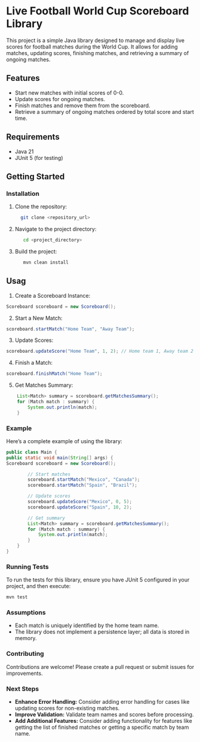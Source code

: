 # Live Football World Cup Scoreboard Library

This project is a simple Java library designed to manage and display live scores for football matches during the World Cup. It allows for adding matches, updating scores, finishing matches, and retrieving a summary of ongoing matches.

## Features

- Start new matches with initial scores of 0-0.
- Update scores for ongoing matches.
- Finish matches and remove them from the scoreboard.
- Retrieve a summary of ongoing matches ordered by total score and start time.

## Requirements

- Java 21
- JUnit 5 (for testing)

## Getting Started

### Installation

1. Clone the repository:
   ```bash
     git clone <repository_url>
   ```
2. Navigate to the project directory:
   ```bash
      cd <project_directory>
   ```
3. Build the project:
   ```bash
      mvn clean install
   ```
## Usag
1. Create a Scoreboard Instance:
```java
Scoreboard scoreboard = new Scoreboard();
```
2. Start a New Match:
```java
scoreboard.startMatch("Home Team", "Away Team");
```
3. Update Scores:
```java
scoreboard.updateScore("Home Team", 1, 2); // Home team 1, Away team 2
```
4. Finish a Match:
```java
scoreboard.finishMatch("Home Team");
```

5. Get Matches Summary:
```java
    List<Match> summary = scoreboard.getMatchesSummary();
    for (Match match : summary) {
        System.out.println(match);
    }
```
### Example
Here’s a complete example of using the library:

```java
public class Main {
public static void main(String[] args) {
Scoreboard scoreboard = new Scoreboard();

        // Start matches
        scoreboard.startMatch("Mexico", "Canada");
        scoreboard.startMatch("Spain", "Brazil");

        // Update scores
        scoreboard.updateScore("Mexico", 0, 5);
        scoreboard.updateScore("Spain", 10, 2);

        // Get summary
        List<Match> summary = scoreboard.getMatchesSummary();
        for (Match match : summary) {
            System.out.println(match);
        }
    }
}
```
### Running Tests
To run the tests for this library, ensure you have JUnit 5 configured in your project, and then execute:

```bash
mvn test
```
### Assumptions
- Each match is uniquely identified by the home team name.
- The library does not implement a persistence layer; all data is stored in memory.
### Contributing
Contributions are welcome! Please create a pull request or submit issues for improvements.

### Next Steps
 - **Enhance Error Handling:** Consider adding error handling for cases like updating scores for non-existing matches.
 - **Improve Validation:** Validate team names and scores before processing.
 - **Add Additional Features:** Consider adding functionality for features like getting the list of finished matches or getting a specific match by team name.
